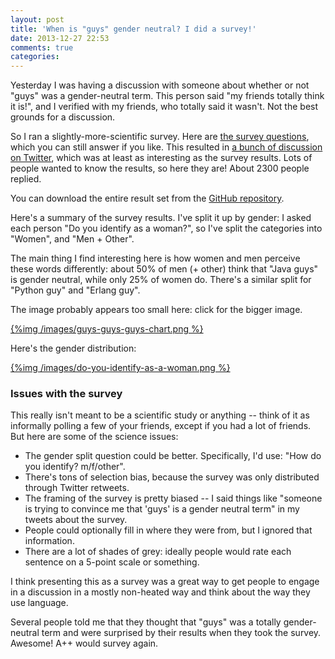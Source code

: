 ```yaml
---
layout: post
title: 'When is "guys" gender neutral? I did a survey!'
date: 2013-12-27 22:53
comments: true
categories: 
---
```


Yesterday I was having a discussion with someone about whether or not
"guys" was a gender-neutral term. This person said "my friends totally
think it is!", and I verified with my friends, who totally said it
wasn't. Not the best grounds for a discussion.

So I ran a slightly-more-scientific survey. Here are
[the survey questions](https://docs.google.com/forms/d/1qg85hU7hfjqDgydlfa16UveuENFjgp23WlfkRNsnm48/viewform),
which you can still answer if you like. This resulted in
[a bunch of discussion on Twitter](http://storify.com/jvns/guys-guys-guys),
which was at least as interesting as the survey results. Lots of
people wanted to know the results, so here they are! About 2300 people
replied.

You can download the entire result set from the
[GitHub repository](https://github.com/jvns/guys-guys-guys).

Here's a summary of the survey results. I've split it up by gender: I
asked each person "Do you identify as a woman?", so I've split the
categories into "Women", and "Men + Other".

The main thing I find interesting here is how women and men perceive
these words differently: about 50% of men (+ other) think that "Java
guys" is gender neutral, while only 25% of women do. There's a similar
split for "Python guy" and "Erlang guy".

The image probably appears too small here: click for the bigger image.

[{%img /images/guys-guys-guys-chart.png %}](/images/guys-guys-guys-chart.png)

Here's the gender distribution:

[{%img /images/do-you-identify-as-a-woman.png %}](/images/do-you-identify-as-a-woman.png)

### Issues with the survey

This really isn't meant to be a scientific study or anything -- think
of it as informally polling a few of your friends, except if you had a
lot of friends. But here are some of the science issues:

* The gender split question could be better. Specifically, I'd use:
  "How do you identify? m/f/other".
* There's tons of selection bias, because the survey was only
  distributed through Twitter retweets.
* The framing of the survey is pretty biased -- I said things like
  "someone is trying to convince me that 'guys' is a gender neutral
  term" in my tweets about the survey.
* People could optionally fill in where they were from, but I ignored
  that information.
* There are a lot of shades of grey: ideally people would rate each
  sentence on a 5-point scale or something.

I think presenting this as a survey was a great way to get people to
engage in a discussion in a mostly non-heated way and think about the
way they use language.

Several people told me that they thought that "guys" was a totally
gender-neutral term and were surprised by their results when they took
the survey. Awesome! A++ would survey again.
